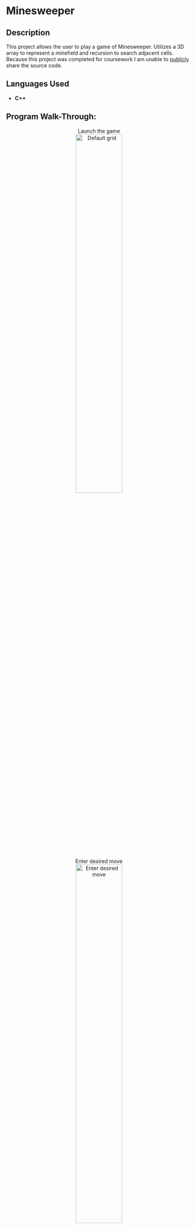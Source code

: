 # <h1>Minesweeper</h1>

<h2>Description</h2>
This project allows the user to play a game of Minesweeper. Utilizes a 3D array to represent a minefield and recursion to search adjacent cells.
Because this project was completed for coursework I am unable to <ins>publicly</ins> share the source code.
<br />


<h2>Languages Used</h2>

- <b>C++</b> 

<h2>Program Walk-Through:</h2>

<p align="center">
Launch the game <br/>
<img src="https://i.imgur.com/YGQBSC1.png" height="50%" width="50%" alt="Default grid"/>
<br />
<br />
Enter desired move  <br/>
<img src="https://i.imgur.com/lArPw2M.png" height="50%" width="50%" alt="Enter desired move"/>
<br />
<br />
Flag potential mine locations  <br/>
<img src="https://i.imgur.com/NjMhxyO.png" height="50%" width="50%" alt="Flag mine locations"/>
<br />
<br />
Step on a mine!  <br/>
<img src="https://i.imgur.com/YdsJvyI.png" height="50%" width="50%" alt="Game over"/>
<br />
<br />
Correctly flag all mines and clear all other locations  <br/>
<img src="https://i.imgur.com/npeAynk.png" height="50%" width="50%" alt="You win!"/>
<br />
<br />
Grid/Number of mines is scalable for larger minefields  <br/>
<img src="https://i.imgur.com/JG0aqhO.png" height="50%" width="50%" alt="Larger minefield"/>
<br />
<br />
</p>
